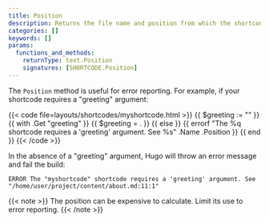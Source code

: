 ```yaml
---
title: Position
description: Returns the file name and position from which the shortcode was called.
categories: []
keywords: []
params:
  functions_and_methods:
    returnType: text.Position
    signatures: [SHORTCODE.Position]
---
```


The `Position` method is useful for error reporting. For example, if your shortcode requires a "greeting" argument:

{{< code file=layouts/shortcodes/myshortcode.html >}}
{{ $greeting := "" }}
{{ with .Get "greeting" }}
  {{ $greeting = . }}
{{ else }}
  {{ errorf "The %q shortcode requires a 'greeting' argument. See %s" .Name .Position }}
{{ end }}
{{< /code >}}

In the absence of a "greeting" argument, Hugo will throw an error message and fail the build:

```text
ERROR The "myshortcode" shortcode requires a 'greeting' argument. See "/home/user/project/content/about.md:11:1"
```

{{< note >}}
The position can be expensive to calculate. Limit its use to error reporting.
{{< /note >}}
